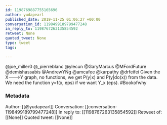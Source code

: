 ```yaml
---
id: 1198769887755165696
author: yudapearl
published_date: 2019-11-25 01:06:27 +00:00
conversation_id: 1198499189799477248
in_reply_to: 1198767263135854592
retweet: None
quoted_tweet: None
type: tweet
tags:

---
```


@joe_miller0 @_pierreblanc @ylecun @GaryMarcus @MFordFuture @demishassabis @AndrewYNg @amcafee @karpathy @drfeifei Given the X---&gt;Y graph, no functions, we get P(y|x) and P(y|do(x)) from the data. We need the function y=f(x, eps) if we want Y_x (eps). #Bookofwhy

### Metadata

Author: [[@yudapearl]]
Conversation: [[conversation-1198499189799477248]]
In reply to: [[1198767263135854592]]
Retweet of: [[None]]
Quoted tweet: [[None]]
